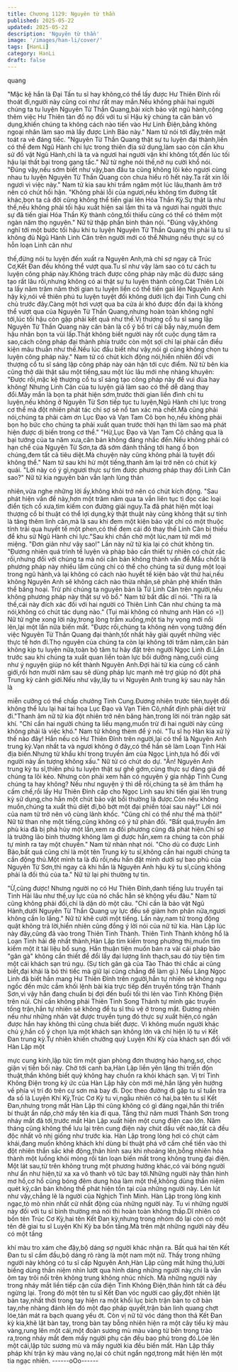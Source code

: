 ```yaml
---
title: Chương 1129: Nguyên từ thần
published: 2025-05-22
updated: 2025-05-22
description: 'Nguyên từ thần'
image: '/images/han-li/cover/'
tags: [HanLi]
category: HanLi
draft: false
---
```


quang

"Mặc kệ hắn là Đại Tấn tu sĩ hay không,có thể lấy được Hư Thiên
Đỉnh rồi thoát đi,người này cũng coi như rất may mắn.Nếu không
phải hai người chúng ta tu luyện Nguyên Từ Thần Quang,bài xích
bảo vật ngũ hành,cộng thêm việc Hư Thiên tàn đồ nọ đối với tu sĩ
Hậu kỳ chúng ta căn bản vô dụng,khiến chúng ta không cách nào
tiến vào Hư Linh Điện,bằng không ngoại nhân làm sao mà lấy
được Linh Bảo này." Nam tử nói tới đây,trên mặt toát ra vẻ đáng
tiếc.
"Nguyên Từ Thần Quang thật sự tu luyện đại thành,liền có thể
đem Ngũ Hành chi lực trong thiên địa sử dụng,làm sao còn cần
khu sử đồ vật Ngũ Hành,chỉ là ta và ngươi hai người vận khí
không tốt,đến lúc tối hậu lại thất bại trong gang tấc."
Nữ tử nghe nói thế,nở nụ cười khổ nói.
"Đúng vậy,nếu sớm biết như vậy,ban đầu ta cũng không lôi kéo
ngươi cùng nhau tu luyện Nguyên Từ Thần Quang còn chưa hiểu
rõ hết này.Ta rất xin lỗi ngươi vì việc này." Nam tử kia sau khi trầm
ngâm một lúc lâu,thanh âm trở nên có chút hối hận.
"Không phải lỗi của ngươi,nếu không tìm đường tắt khác,bọn ta
cả đời cũng không thể tiến giai lên Hóa Thần Kỳ.Sự thật là như
thế,nếu không phải tối hậu xuất hiện sai lầm thì ta và ngươi hai
người thực sự đã tiến giai Hóa Thần Kỳ thành công,tối thiểu cũng
có thể có thêm một ngàn năm thọ nguyên." Nữ tử thập phần bình
thản nói.
"Đúng vậy,không nghĩ tới một bước tối hậu khi tu luyện Nguyên
Tử Thần Quang thì phải là tu sĩ không đủ Ngũ Hành Linh Căn trên
người mới có thể.Nhưng nếu thực sự có hỗn loạn Linh căn như

thế,đừng nói tu luyện đến xuất ra Nguyên Anh,mà chỉ sợ ngay cả
Trúc Cơ,Kết Đan đều không thể vượt qua.Tu sĩ như vậy làm sao
có tư cách tu luyện công pháp này.Không trách được công pháp
này mặc dù được sáng tạo rất lâu rồi,nhưng không có ai thật sự tu
luyện thành công.Cát Thiên Lôi ta lấy năm trăm năm thời gian tu
luyện liền có thể tiến gaii lên Nguyên Anh hậy kỳ,nói về thiên phú
tu luyện tuyệt đối không dưới lịch đại Tinh Cung chi chủ trước
đây.Càng một hơi vượt qua ba cửa ải khó được đồn đại là không
thể vượt qua của Nguyên Từ Thần Quang,nhưng hoàn toàn
không nghĩ tới,lúc tối hậu còn gặp phải kết quả như thế.Vị thượng
cổ tu sĩ sang lập Nguyên Từ Thần Quang này căn bản là cố ý bố
trí cái bẫy này,muốn đem hậu nhân bọn ta vùi lấp.Thật không biết
người này rốt cuộc dụng tâm ra sao,cách công pháp đại thành
phía trước còn một sợi chỉ lại phải cần điều kiện mâu thuẫn như
thế.Nếu lúc đầu biết như vậy,nói gì cũng không chọn tu luyện
công pháp này." Nam tử có chút kích động nói,hiển nhiên đối với
thượng cổ tu sĩ sáng lập công pháp này oán hận tới cực điểm.
Nữ tử bên kia cũng thở dài thật sâu một tiếng,sau một lúc lâu mới
nhẹ nhàng khuyên:
"Được rồi,mặc kệ thượng cổ tu sĩ sáng tạo công pháp này để vui
đùa hay không! Nhưng Linh Căn của tu luyện giả làm sao có thể
dễ dàng thay đổi.Măy mắn là bọn ta phát hiện sớm,trước thời gian
liền đình chỉ tu luyện,nếu không ở Nguyên Từ Sơn tiếp tục tu
luyện,Ngũ Hành chi lực trong cơ thể mà đột nhiên phát tác chỉ sợ
sẽ nổ tan xác mà chết.Mà cũng phải nói,chúng ta phải cảm ơn
Lục Đạo và Vạn Tam Cô bọn họ,nếu không phải bọn họ bức cho
chúng ta phải xuất quan trước thời hạn thì làm sao mà phát hiện
được dị biến trong cơ thể."
"Hừ,Lục Đạo và Vạn Tam Cô chẳng qua là bại tướng của ta năm
xưa,căn bản không đáng nhắc đến.Nếu không phải có hạn chế
của Nguyên Từ Sơn,ta đã sớm đánh thẳng tới hang ổ bọn
chúng,đem tất cả tiêu diệt.Mà chuyện này cũng không phải là
tuyệt đối không thể." Nam tử sau khi hừ một tiếng,thanh âm lại trở
nên có chút kỳ quái.
"Lời này có ý gì,ngươi thực sự tìm được phương pháp thay đổi
Linh Căn sao?" Nữ tử kia nguyên bản vẫn lạnh lùng thản

nhiên,vừa nghe những lời ấy,không khỏi trở nên có chút kích
động.
"Sau phát hiện vấn đề này,hơn một trăm năm qua ta vẫn liên tục tì
đọc các loại điển tịch cổ xưa,tìm kiếm con đường giải nguy.Ta đã
phát hiện một loại thượng cổ bí thuật có thể lợi dụng,kỳ thật thuật
này cũng không thật sự tính là tăng thêm linh căn,mà là sau khi
đem một kiện bảo vật chỉ có một thuộc tính trải qua huyết tế một
phen,có thế đem cái đó thay thế Linh Căn bị thiếu để khu sử Ngũ
Hành chi lực."Sau khi chần chờ một lúc,nam tử mới mở miệng.
"Đơn giản như vậy sao!" Lần này nữ tử kia lại có chút không tin.
"Đương nhiên quá trình tế luyện và pháp bảo cần thiết tự nhiên có
chút rắc rối,nhưng đối với chúng ta mà nói căn bản không thành
vấn đề.Mấu chốt là phương pháp này nhiều lắm cũng chỉ có thể
cho chúng ta sử dụng một loại trong ngũ hành,và lại không có
cách nào huyết tế kiện bảo vật thứ hai,nếu không Nguyên Anh sẽ
không cách nào thừa nhận,sẽ phản phệ khiến thân thể băng hoại.
Trừ phi chúng ta nguyên bản là Tứ Linh Căn trên người,nếu
không phương pháp này thật sự vô bổ." Nam tử bất đắc dĩ nói.
"Thì ra là thế,cái này đích xác đối với hai người có Thiên Linh Căn
như chúng ta mà nói,không có chút tác dụng nào."
(Tụi mài không có nhưng anh Hàn có =))
Nữ tử nghe xong lời này,trong lòng trầm xuống,một tia hy vọng
mới nổi lên,lại một lần nữa biến mất.
"Được rồi,chúng ta không nên vọng tưởng đến việc Nguyên Từ
Thần Quang đại thành,tốt nhất hãy giải quyết những việc thực tế
hơn đi.Thọ nguyên của chúng ta còn lại không tới trăm năm,căn
bản không kịp tu luyện nữa,toàn bộ tâm tư hãy đặt trên người
Ngọc Linh đi.Lần trước sau khi chúng ta xuất quan liền toàn lực
bồi dưỡng nàng,cuối cùng như ý nguyện giúp nó kết thành
Nguyên Anh.Đợi hài tử kia củng cố cảnh giới,rồi hơn mười năm
sau sẽ dùng pháp lực mạnh mẽ trợ giúp nó đột phá Trung kỳ cảnh
giới.Nếu như vậy,lấy tu vi Nguyên Anh trung kỳ sau này hẳn là

miễn cưỡng có thể chấp chưởng Tinh Cung.Đương nhiên trước
tiên,tuyệt đối không thể lưu lại hai tai họa Lục Đạo và Vạn Tiên
Cô,nhất định phải diệt trừ đi."Thanh âm nữ tử kia đột nhiên trở
nên băng hàn,trong lời nói tràn ngập sát khí.
"Chỉ cần hai người chúng ta liều mạng,muốn trừ đi hai người này
cũng không phải là việc khó."
Nam tử không thèm để ý nói.
"Tu sĩ họ Hàn kia xử lý thế nào đây! Hắn nếu có Hư Thiên Đỉnh
trên người,lại có thể là Nguyên Anh trung kỳ.Vạn nhất ta và ngươi
không ở đây,có thể hắn sẽ làm Loạn Tinh Hải địa biến.Nhưng từ
khẩu khí trong truyền âm của Ngọc Linh,tựa hồ đối với người này
ấn tượng không xấu." Nữ tử có chút do dự.
"Ân! Nguyên Anh trung kỳ tu sĩ,thiên phú tu luyện thật sự ghê
gớm,cũng thực sự đáng giá để chúng ta lôi kéo.
Nhưng còn phải xem hắn có nguyện ý gia nhập Tinh Cung chúng
ta hay không? Nếu như nguyện ý thì dễ rồi,chúng ta sẽ âm thầm
hạ cấm chế,rồi lấy Hư Thiên Đỉnh cấp cho Ngọc Linh sau khi tiến
giai lên trung kỳ sử dụng,cho hắn một chút bảo vật bồi thường là
được.Còn nếu không muồn,chúng ta xuất thủ diệt đi,bỏ bớt một
đại phiền tóai sau này!" Lời nói của nam tử trở nên vô cùng lãnh
khốc.
"Cũng chỉ có thể như thế mà thôi!" Nữ tử than nhẹ một tiếng,cũng
không có ý tứ phản đối.
"Bất quá,truyền âm phù kia đã bị phá hủy một lần,xem ra đối
phương cũng đã phát hiện.Chỉ sợ là trưởng lão bình thường
không làm gì được hắn,xem ra chúng ta còn phải tự mình ra tay
một chuyến." Nam tử nhàn nhạt nói.
"Cho dù có được Linh Bảo,bất quá cũng chỉ là một tên Trung kỳ tu
sĩ,không cần hai người chúng ta cần động thủ.Một mình ta là đủ
rồi,nếu hắn đặt mình dưới sự bao phủ của Nguyên Từ Sơn,thì
ngay cả khi hắn là Nguyên Anh hậu kỳ tu sĩ,cũng không phải là
đối thủ của ta." Nữ tử lại phi thường tự tin.

"Ừ,cũng được! Nhưng người nọ có Hư Thiên Đỉnh,danh tiếng lưu
truyền tại Tinh Hải lâu như thế,uy lực của nó chắc hẳn sẽ không
yếu đâu." Nam tử cũng không phải đối,chỉ là dặn dò một câu.
"Chỉ cần là bảo vật Ngũ Hành,dưới Nguyên Từ Thần Quang uy
lực đều sẽ giảm hơn phân nửa,ngươi không cần lo lắng." Nữ tử
khẽ cười một tiếng.
Lần này,nam tử trong động quật không trả lời,hiển nhiên cũng
đồng ý lời nói của nữ tử kia.
Hàn Lập lúc này đây,cũng đã vào trong Thiên Tinh Thành.
Thiên Tinh Thành không hổ là Loạn Tinh hải đệ nhất thành,Hàn
Lập tìm kiếm trong phường thị,muốn tìm kiếm một ít tài liệu bổ
sung.
Hắn thuận tiện muốn bán ra vài cái pháp bảo "gân gà" không cần
thiết để đổi lấy đại lượng linh thạch,sau đó tùy tiện tìm một cái
khách sạn trú ngụ.
(Sự tích gân gà của Tào Tháo thì chắc ai cũng biết,đại khái là bỏ
thì tiếc mà giữ lại cũng chẳng để làm gì.)
Nếu Lăng Ngọc Linh đã biết hắn mang Hư Thiên Đỉnh trên
người,hắn tự nhiên sẽ không ngu ngốc đến mức cầm khối lệnh
bài kia trực tiếp đến truyền tống trận Thánh Sơn,vì vậy hắn đang
chuẩn bị đợi đến buổi tối thì lẻn vào Tinh Không Điện trên núi.
Chỉ cần không phải Thiên Tinh Song Thánh tự mình gác truyền
tống trận,hắn tự nhiên sẽ không để tu sĩ thủ vệ ở trong mắt.
Đương nhiên nếu như những nhân vật được truyền tụng đó thực
sự xuất hiện,có ngăn được hắn hay không thì cũng chưa biết
được.
Vì không muốn người khác chú ý,hắn cố ý chọn lựa một khách
sạn không lớn và chỉ hiện lộ tu vi Kết Đan trung kỳ.Tự nhiên khiến
chưỡng quỷ Luyện Khí Kỳ của khách sạn đối với Hàn Lập một

mực cung kính,lập tức tìm một gian phòng đơn thượng hảo
hạng,sợ, chọc giận vị tiền bối này.
Chờ tới canh ba,Hàn Lập liền yên lặng thi triển độn thuật,thần
không biết quỷ không hay chuồn ra khỏi khách sạn.
Vị trí Tinh Không Điện trong ký ức của Hàn Lập hãy còn mới
mẻ,hắn lặng yên hướng về phía vị trí đó trên cự sơn mà bay đi.
Dọc theo đường đi gặp tu sĩ tuần tra đa số là Luyện Khí Kỳ,Trúc
Cơ Kỳ tu vi,ngẫu nhiên có hai,ba tên tu sĩ Kết Đan,nhưng trong
mắt Hàn Lập thì cũng không có gì đáng ngại,hắn thi triển bí thuật
ẩn nấp,chờ mấy tên kia đi qua.
Tầng thứ năm mươi Thánh Sơn trong nháy mắt đã tới,trước mắt
Hàn Lập xuất hiện một cung điện cao lớn.
Năm tháng cũng không thể lưu lại trên cung điện này chút dấu vết
nào,tất cả đều độc nhất vô nhị giống như trước kia.
Hàn Lập trong lòng hơi có chút cảm khái,đang muốn không khách
khí dùng bí thuật phá vỡ cấm chế tiền vào thì đột nhiên thần sắc
khẽ động,thân hình sau khi nhoáng lên,bỗng nhiên hóa thành một
luồng khói mỏng rồi tán loạn biến mất trong không trung đại điện.
Một lát sau,từ trên không trung một phương hướng khác,có vài
bóng người như ẩn như hiện,từ xa xa vô thanh vô tức bay
tới.Những người này thân hình mơ hồ,cơ hồ cũng bóng đêm
dung hòa làm một thể,không dùng thần niệm quét kỹ,căn bản
không thể phát hiện tồn tại của những người này.
Lén lút như vậy,chẳng lẽ là người của Nghịch Tinh Minh.
Hàn Lập trong lòng kinh ngạc,tò mò nhìn nhất cử nhất động của
những người này.
Tu vi những người này đối với tu sĩ bình thường mà nói thì hoàn
toàn không thấp.Dĩ nhiên có bốn tên Trúc Cơ Kỳ,hai tên Kết Đan
kỳ,nhưng trong nhóm đó lại còn có một tên đê giai tu sĩ Luyện Khí
Kỳ ba bốn tầng.Mà trên mặt những người này đều có một tầng

khí màu tro xám che đậy,bộ dáng sợ người khác nhận ra.
Bất quá hai tên Kết Đan tu sĩ cầm đầu,bộ dáng rõ ràng là một
nam một nữ.
Thấy trong những người này không có tu sĩ cấp Nguyên Anh,Hàn
Lập cũng mất hứng thú,lười biếng dùng thần niệm nhìn lướt qua
hình dáng những người này,chỉ là vẫn ôm tay trôi nổi trên không
trung không nhúc nhích.
Mà những người này trong nháy mắt liền tiếp cận cửa điện Tinh
Không Điện,thân hình tất cả đều ngừng lại.
Trong đó một tên tu sĩ Kết Đan vóc người cao gầy,đột nhiên lật
bàn tay,nhất thời trong tay hiện ra một khối lục bích trận bàn to cỡ
bàn tay,nhẹ nhàng đánh lên đó một đạo pháp quyết,trận bàn linh
quang chợt lóe,tản mát ra bạch quang yếu ớt.
Còn vị nữ tử vóc dáng thon thả Kết Đan kỳ kia,khẽ lật bàn tay,
trong bàn tay bỗng nhiên hiện ra một cây tiểu kỳ màu vàng,rung
lên một cái,một đoàn sương mù màu vàng từ bên trong trào
ra,trong nháy mắt đem mấy người phụ cận đều bao phủ trong
đó.Lóe lên một cái,lập tức sương mù và mấy người kia đều biến
mất.
Hàn Lập thấy pháp khí trận kỳ màu vàng nọ,lại có chút ngẩn
ngơ,trong mắt hiện lên một tia ngạc nhiên.
------oOo------
